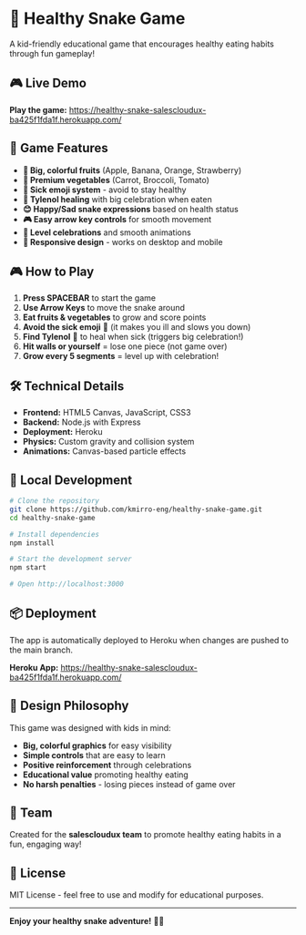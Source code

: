 # 🍎 Healthy Snake Game

A kid-friendly educational game that encourages healthy eating habits through fun gameplay!

## 🎮 Live Demo

**Play the game:** https://healthy-snake-salescloudux-ba425f1fda1f.herokuapp.com/

## 🎯 Game Features

- **🍎 Big, colorful fruits** (Apple, Banana, Orange, Strawberry)
- **🥕 Premium vegetables** (Carrot, Broccoli, Tomato)
- **🤢 Sick emoji system** - avoid to stay healthy
- **💊 Tylenol healing** with big celebration when eaten
- **😊 Happy/Sad snake expressions** based on health status
- **🎮 Easy arrow key controls** for smooth movement
- **🎉 Level celebrations** and smooth animations
- **📱 Responsive design** - works on desktop and mobile

## 🎮 How to Play

1. **Press SPACEBAR** to start the game
2. **Use Arrow Keys** to move the snake around
3. **Eat fruits & vegetables** to grow and score points
4. **Avoid the sick emoji** 🤢 (it makes you ill and slows you down)
5. **Find Tylenol** 💊 to heal when sick (triggers big celebration!)
6. **Hit walls or yourself** = lose one piece (not game over)
7. **Grow every 5 segments** = level up with celebration!

## 🛠️ Technical Details

- **Frontend:** HTML5 Canvas, JavaScript, CSS3
- **Backend:** Node.js with Express
- **Deployment:** Heroku
- **Physics:** Custom gravity and collision system
- **Animations:** Canvas-based particle effects

## 🚀 Local Development

```bash
# Clone the repository
git clone https://github.com/kmirro-eng/healthy-snake-game.git
cd healthy-snake-game

# Install dependencies
npm install

# Start the development server
npm start

# Open http://localhost:3000
```

## 📦 Deployment

The app is automatically deployed to Heroku when changes are pushed to the main branch.

**Heroku App:** https://healthy-snake-salescloudux-ba425f1fda1f.herokuapp.com/

## 🎨 Design Philosophy

This game was designed with kids in mind:
- **Big, colorful graphics** for easy visibility
- **Simple controls** that are easy to learn
- **Positive reinforcement** through celebrations
- **Educational value** promoting healthy eating
- **No harsh penalties** - losing pieces instead of game over

## 👥 Team

Created for the **salescloudux team** to promote healthy eating habits in a fun, engaging way!

## 📄 License

MIT License - feel free to use and modify for educational purposes.

---

**Enjoy your healthy snake adventure!** 🐍✨
